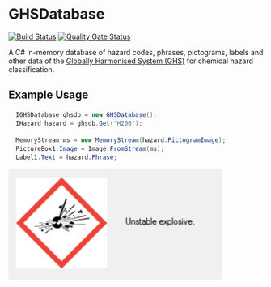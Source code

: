# GHSDatabase

[![Build Status](https://dev.azure.com/techtoniq/GHS%20Database/_apis/build/status/techtoniq.tq-ghsdatabase?branchName=master)](https://dev.azure.com/techtoniq/GHS%20Database/_build/latest?definitionId=36&branchName=master)  [![Quality Gate Status](https://sonarcloud.io/api/project_badges/measure?project=GHS&metric=alert_status)](https://sonarcloud.io/dashboard?id=GHS)

A C# in-memory database of hazard codes, phrases, pictograms, labels and other data of the [Globally Harmonised System (GHS)](https://www.hse.gov.uk/chemical-classification/legal/background-directives-ghs.htm) for chemical hazard classification.

## Example Usage

```c#
  IGHSDatabase ghsdb = new GHSDatabase();
  IHazard hazard = ghsdb.Get("H200");

  MemoryStream ms = new MemoryStream(hazard.PictogramImage);
  PictureBox1.Image = Image.FromStream(ms);
  Label1.Text = hazard.Phrase;
```
![Example search result](./Resources/ImageSrc/Example/Example.png)
